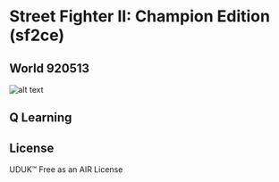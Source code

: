 # Street Fighter II: Champion Edition (sf2ce)

## World 920513

![alt text](https://raw.githubusercontent.com/soundbooze/soundbooze-mame/master/sf2ce/obsolete/sync/noise/sf2.png "sf2ce")

## Q Learning

## License

UDUK™ Free as an AIR License
